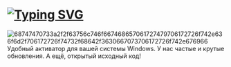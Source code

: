 # [![Typing SVG](https://readme-typing-svg.demolab.com?font=Geist+Mono&pause=1000&color=0007F7&width=435&lines=NyaActivator;Windows+11;Windows+10;Windows+8;Windows+7;Windows+Vista)](https://github.com/Slavikminer/NyaActivator)
![68747470733a2f2f63756c746f667468657061727479706172726f742e636f6d2f706172726f74732f68642f3630667073706172726f742e676966](https://github.com/user-attachments/assets/381bc3a3-66d5-4bfd-9dd3-18f0bd977ef6)
Удобный активатор для вашей системы Windows.
У нас частые и крутые обновления.
А ещё, открытый исходный код!

